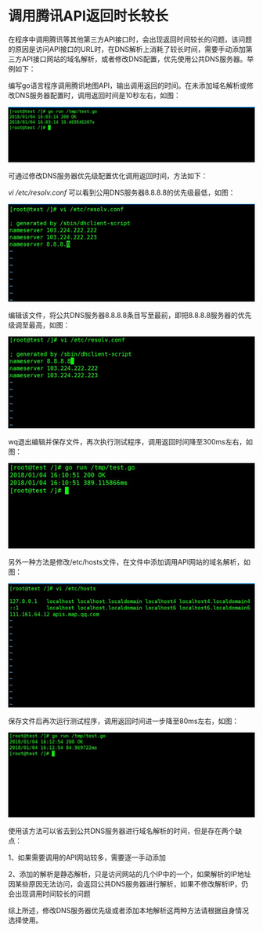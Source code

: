 # 调用腾讯API返回时长较长

在程序中调用腾讯等其他第三方API接口时，会出现返回时间较长的问题，该问题的原因是访问API接口的URL时，在DNS解析上消耗了较长时间，需要手动添加第三方API接口网站的域名解析，或者修改DNS配置，优先使用公共DNS服务器。举例如下：

编写go语言程序调用腾讯地图API，输出调用返回的时间。在未添加域名解析或修改DNS服务器配置时，调用返回时间是10秒左右，如图：

![](https://github.com/jdcloudcom/cn/blob/cn-VirtualMachine-Linux/image/Elastic-Compute/Virtual-Machine/Linux/%E8%B0%83%E7%94%A8%E8%85%BE%E8%AE%AFAPI%E8%BF%94%E5%9B%9E%E6%97%B6%E9%95%BF%E8%BE%83%E9%95%BF01.png)

可通过修改DNS服务器优先级配置优化调用返回时间，方法如下：

*vi /etc/resolv.conf* 可以看到公用DNS服务器8.8.8.8的优先级最低，如图：

![](https://github.com/jdcloudcom/cn/blob/cn-VirtualMachine-Linux/image/Elastic-Compute/Virtual-Machine/Linux/%E8%B0%83%E7%94%A8%E8%85%BE%E8%AE%AFAPI%E8%BF%94%E5%9B%9E%E6%97%B6%E9%95%BF%E8%BE%83%E9%95%BF02.png)

编辑该文件，将公共DNS服务器8.8.8.8条目写至最前，即把8.8.8.8服务器的优先级调至最高，如图：

![](https://github.com/jdcloudcom/cn/blob/cn-VirtualMachine-Linux/image/Elastic-Compute/Virtual-Machine/Linux/%E8%B0%83%E7%94%A8%E8%85%BE%E8%AE%AFAPI%E8%BF%94%E5%9B%9E%E6%97%B6%E9%95%BF%E8%BE%83%E9%95%BF03.png)

wq退出编辑并保存文件，再次执行测试程序，调用返回时间降至300ms左右，如图：

![](https://github.com/jdcloudcom/cn/blob/cn-VirtualMachine-Linux/image/Elastic-Compute/Virtual-Machine/Linux/%E8%B0%83%E7%94%A8%E8%85%BE%E8%AE%AFAPI%E8%BF%94%E5%9B%9E%E6%97%B6%E9%95%BF%E8%BE%83%E9%95%BF04.png)

另外一种方法是修改/etc/hosts文件，在文件中添加调用API网站的域名解析，如图：

![](https://github.com/jdcloudcom/cn/blob/cn-VirtualMachine-Linux/image/Elastic-Compute/Virtual-Machine/Linux/%E8%B0%83%E7%94%A8%E8%85%BE%E8%AE%AFAPI%E8%BF%94%E5%9B%9E%E6%97%B6%E9%95%BF%E8%BE%83%E9%95%BF05.png)

保存文件后再次运行测试程序，调用返回时间进一步降至80ms左右，如图：

![](https://github.com/jdcloudcom/cn/blob/cn-VirtualMachine-Linux/image/Elastic-Compute/Virtual-Machine/Linux/%E8%B0%83%E7%94%A8%E8%85%BE%E8%AE%AFAPI%E8%BF%94%E5%9B%9E%E6%97%B6%E9%95%BF%E8%BE%83%E9%95%BF06.png)

使用该方法可以省去到公共DNS服务器进行域名解析的时间，但是存在两个缺点：

1、如果需要调用的API网站较多，需要逐一手动添加

2、添加的解析是静态解析，只是访问网站的几个IP中的一个，如果解析的IP地址因某些原因无法访问，会返回公共DNS服务器进行解析，如果不修改解析IP，仍会出现调用时间较长的问题

综上所述，修改DNS服务器优先级或者添加本地解析这两种方法请根据自身情况选择使用。

